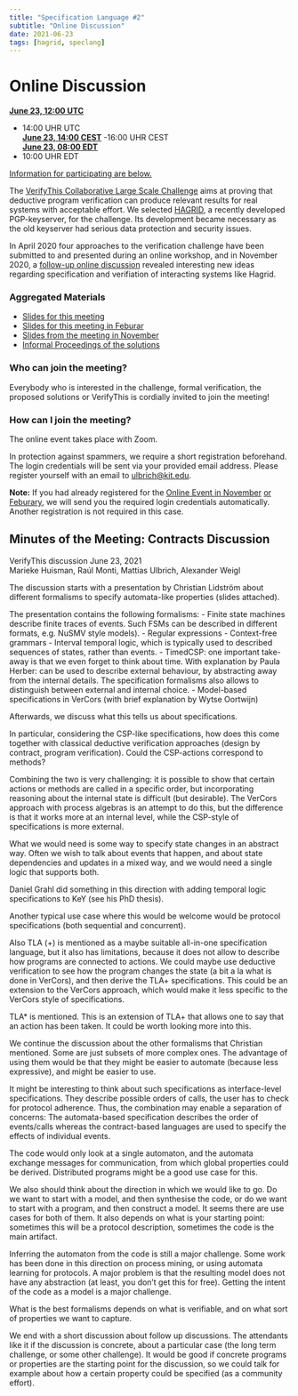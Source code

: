 ```yaml
--- 
title: "Specification Language #2" 
subtitle: "Online Discussion"
date: 2021-06-23 
tags: [hagrid, speclang] 
---
```


# Online Discussion

**[June 23, 12:00
UTC](https://www.timeanddate.com/worldclock/fixedtime.html?msg=VerifyThis&iso=20210519T12&p1=%3A&ah=2)**
- 14:00 UHR UTC  
**[June 23, 14:00
CEST](https://www.timeanddate.com/worldclock/fixedtime.html?msg=VerifyThis&iso=20210519T12&p1=%3A&ah=2)**
-16:00 UHR CEST  
**[June 23, 08:00
EDT](https://www.timeanddate.com/worldclock/fixedtime.html?msg=VerifyThis&iso=20210519T12&p1=%3A&ah=2)**
- 10:00 UHR EDT

[Information for participating are below.](#participating)

The [VerifyThis Collaborative Large Scale Challenge](/) aims at proving
that deductive program verification can produce relevant results for
real systems with acceptable effort. We selected
[HAGRID](https://gitlab.com/hagrid-keyserver/hagrid), a recently
developed PGP-keyserver, for the challenge. Its development became
necessary as the old keyserver had serious data protection and security
issues.

In April 2020 four approaches to the verification challenge have been
submitted to and presented during an online workshop, and in November
2020, a [follow-up online
discussion](/events/2020-11-27-online-event/) revealed interesting new
ideas regarding specification and verifiation of interacting systems
like Hagrid.

### Aggregated Materials

-   [Slides for this meeting](/01hagrid/vtltc_contracts.pdf)
-   [Slides for this meeting in Feburar](/01hagrid/VerifyThisLTC-Feb2021.pdf)
-   [Slides from the meeting in November](/01hagrid/VerifyThisLTC-Nov2020.pdf)
-   [Informal Proceedings of the
    solutions](https://publikationen.bibliothek.kit.edu/1000119426)

### Who can join the meeting?

Everybody who is interested in the challenge, formal verification, the
proposed solutions or VerifyThis is cordially invited to join the
meeting!

### How can I join the meeting?

The online event takes place with Zoom.

In protection against spammers, we require a short registration
beforehand. The login credentials will be sent via your provided email
address. Please register yourself with an email to
[ulbrich@kit.edu](mailto:ulbrich@kit.edu?subject=VTLTC%20registration).

**Note:** If you had already registered for the [Online Event in
November](/online-event-nov/) [or Feburary](/online-event-feb/), we will
send you the required login credentials automatically. Another
registration is not required in this case.

## Minutes of the Meeting: Contracts Discussion

VerifyThis discussion June 23, 2021  
Marieke Huisman, Raúl Monti, Mattias Ulbrich, Alexander Weigl

The discussion starts with a presentation by Christian Lidström about
different formalisms to specify automata-like properties (slides
attached).

The presentation contains the following formalisms: - Finite state
machines describe finite traces of events. Such FSMs can be described in
different formats, e.g. NuSMV style models). - Regular expressions -
Context-free grammars - Interval temporal logic, which is typically used
to described sequences of states, rather than events. - TimedCSP: one
important take-away is that we even forget to think about time. With
explanation by Paula Herber: can be used to describe external behaviour,
by abstracting away from the internal details. The specification
formalisms also allows to distinguish between external and internal
choice. - Model-based specifications in VerCors (with brief explanation
by Wytse Oortwijn)

Afterwards, we discuss what this tells us about specifications.

In particular, considering the CSP-like specifications, how does this
come together with classical deductive verification approaches (design
by contract, program verification). Could the CSP-actions correspond to
methods?

Combining the two is very challenging: it is possible to show that
certain actions or methods are called in a specific order, but
incorporating reasoning about the internal state is difficult (but
desirable). The VerCors approach with process algebras is an attempt to
do this, but the difference is that it works more at an internal level,
while the CSP-style of specifications is more external.

What we would need is some way to specify state changes in an abstract
way. Often we wish to talk about events that happen, and about state
dependencies and updates in a mixed way, and we would need a single
logic that supports both.

Daniel Grahl did something in this direction with adding temporal logic
specifications to KeY (see his PhD thesis).

Another typical use case where this would be welcome would be protocol
specifications (both sequential and concurrent).

Also TLA (+) is mentioned as a maybe suitable all-in-one specification
language, but it also has limitations, because it does not allow to
describe how programs are connected to actions. We could maybe use
deductive verification to see how the program changes the state (a bit a
la what is done in VerCors), and then derive the TLA+ specifications.
This could be an extension to the VerCors approach, which would make it
less specific to the VerCors style of specifications.

TLA\* is mentioned. This is an extension of TLA+ that allows one to say
that an action has been taken. It could be worth looking more into this.

We continue the discussion about the other formalisms that Christian
mentioned. Some are just subsets of more complex ones. The advantage of
using them would be that they might be easier to automate (because less
expressive), and might be easier to use.

It might be interesting to think about such specifications as
interface-level specifications. They describe possible orders of calls,
the user has to check for protocol adherence. Thus, the combination may
enable a separation of concerns: The automata-based specification
describes the order of events/calls whereas the contract-based languages
are used to specify the effects of individual events.

The code would only look at a single automaton, and the automata
exchange messages for communication, from which global properties could
be derived. Distributed programs might be a good use case for this.

We also should think about the direction in which we would like to go.
Do we want to start with a model, and then synthesise the code, or do we
want to start with a program, and then construct a model. It seems there
are use cases for both of them. It also depends on what is your starting
point: sometimes this will be a protocol description, sometimes the code
is the main artifact.

Inferring the automaton from the code is still a major challenge. Some
work has been done in this direction on process mining, or using
automata learning for protocols. A major problem is that the resulting
model does not have any abstraction (at least, you don’t get this for
free). Getting the intent of the code as a model is a major challenge.

What is the best formalisms depends on what is verifiable, and on what
sort of properties we want to capture.

We end with a short discussion about follow up discussions. The
attendants like it if the discussion is concrete, about a particular
case (the long term challenge, or some other challenge). It would be
good if concrete programs or properties are the starting point for the
discussion, so we could talk for example about how a certain property
could be specified (as a community effort).
